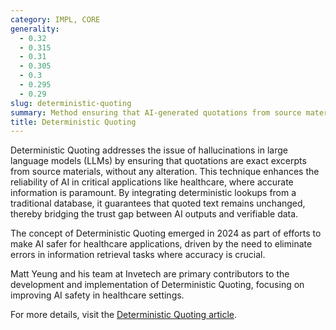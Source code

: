 ```yaml
---
category: IMPL, CORE
generality:
  - 0.32
  - 0.315
  - 0.31
  - 0.305
  - 0.3
  - 0.295
  - 0.29
slug: deterministic-quoting
summary: Method ensuring that AI-generated quotations from source materials are verbatim and not subject to AI-induced hallucinations.
title: Deterministic Quoting
---
```


Deterministic Quoting addresses the issue of hallucinations in large language models (LLMs) by ensuring that quotations are exact excerpts from source materials, without any alteration. This technique enhances the reliability of AI in critical applications like healthcare, where accurate information is paramount. By integrating deterministic lookups from a traditional database, it guarantees that quoted text remains unchanged, thereby bridging the trust gap between AI outputs and verifiable data.

The concept of Deterministic Quoting emerged in 2024 as part of efforts to make AI safer for healthcare applications, driven by the need to eliminate errors in information retrieval tasks where accuracy is crucial.

Matt Yeung and his team at Invetech are primary contributors to the development and implementation of Deterministic Quoting, focusing on improving AI safety in healthcare settings.

For more details, visit the [Deterministic Quoting article](https://mattyyeung.github.io/deterministic-quoting).
